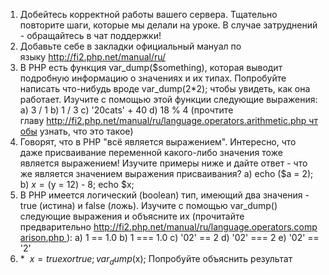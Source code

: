 ﻿1. Добейтесь корректной работы вашего сервера. Тщательно повторите шаги, которые мы делали на уроке. В случае затруднений - обращайтесь в чат поддержки!
2. Добавьте себе в закладки официальный мануал по языку http://fi2.php.net/manual/ru/
3. В PHP есть функция var_dump($something), которая выводит подробную информацию о значениях и их типах. Попробуйте написать что-нибудь вроде var_dump(2*2); чтобы увидеть, как она работает. Изучите с помощью этой функции следующие выражения:
a) 3 / 1
b) 1 / 3
c) '20cats' + 40
d) 18 % 4 (прочтите главу http://fi2.php.net/manual/ru/language.operators.arithmetic.php чтобы узнать, что это такое)
4. Говорят, что в PHP "всё является выражением". Интересно, что даже присваивание переменной какого-либо значения тоже является выражением! Изучите примеры ниже и дайте ответ - что же является значением выражения присваивания?
a) echo ($a = 2);
b) $x = ($y = 12) - 8; echo $x;
5. В PHP имеется логический (boolean) тип, имеющий два значения - true (истина) и false (ложь). Изучите с помощью var_dump() следующие выражения и объясните их (прочитайте предварительно http://fi2.php.net/manual/ru/language.operators.comparison.php ):
a) 1 == 1.0
b) 1 === 1.0
c) '02' == 2
d) '02' === 2
e) '02' == '2'
6. * 
$x = true xor true;
var_dump($x);
Попробуйте объяснить результат 
